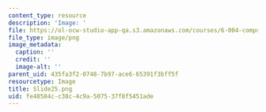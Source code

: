 ```yaml
---
content_type: resource
description: 'Image: '
file: https://ol-ocw-studio-app-qa.s3.amazonaws.com/courses/6-004-computation-structures-spring-2017/fe48584cc38c4c9a507537f8f5451ade_Slide25.png
file_type: image/png
image_metadata:
  caption: ''
  credit: ''
  image-alt: ''
parent_uid: 435fa3f2-0748-7b97-ace6-65391f3bff5f
resourcetype: Image
title: Slide25.png
uid: fe48584c-c38c-4c9a-5075-37f8f5451ade
---
```

